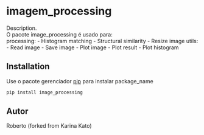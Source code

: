 # imagem_processing

Description.  
O pacote image_processing é usado para:  
    processing:
        - Histogram matching
        - Structural similarity
        - Resize image
    utils:
        - Read image
        - Save image
        - Plot image
        - Plot result
        - Plot histogram

## Installation

Use o pacote gerenciador [pip](https://pip.pypa.io/en/stable/) para instalar package_name

```bash
pip install image_processing
```

## Autor
Roberto (forked from Karina Kato)